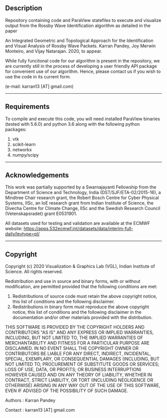 ## Description 

Repository containing code and ParaView statefiles to execute and visualize output from the Rossby Wave Identification algorithm as detailed in the paper 

An Integrated Geometric and Topological Approach for the Identification and Visual Analysis of Rossby Wave Packets.
Karran Pandey, Joy Merwin Monteiro, and Vijay Natarajan.
2020, to appear. 

While fully funcitonal code for our algorithm is present in the repository, we are currently still in the process of developing a user friendly API package for convenient use of our algorithm. Hence, please contact us if you wish to use the code in its current form. 

(e-mail: karran13 [AT] gmail.com)

---

## Requirements

To compile and execute this code, you will need installed ParaView binaries (tested with 5.6.0) and python 3.6 along with the following python packages: 

1. vtk
2. scikit-learn
3. networkx
4. numpy/scipy

---

## Acknowledgements

This work was partially supported by a Swarnajayanti Fellowship from the Department  of  Science  and  Technology,  India  (DST/SJF/ETA-02/2015-16),  a  Mindtree  Chair  research grant, the Robert Bosch Centre for Cyber Physical Systems, IISc, an IoE research grant from Indian Institute of Science, the Divecha Centre for Climate Change, IISc and the Swedish Research Council (Vetenskapsradet) grant E0531901. 

All datasets used for testing and validation are available at the ECMWF website: https://apps.532ecmwf.int/datasets/data/interim-full-daily/levtype=pl/ 

---

## Copyright

Copyright (c) 2020 Visualization & Graphics Lab (VGL), Indian Institute of Science. All rights reserved.

Redistribution and use in source and binary forms, with or without modification, are permitted provided that the following conditions are met:

1. Redistributions of source code must retain the above copyright notice, this list of conditions and the following disclaimer.
2. Redistributions in binary form must reproduce the above copyright notice, this list of conditions and the following disclaimer in the documentation and/or other materials provided with the distribution.

THIS SOFTWARE IS PROVIDED BY THE COPYRIGHT HOLDERS AND CONTRIBUTORS "AS IS" AND
ANY EXPRESS OR IMPLIED WARRANTIES, INCLUDING, BUT NOT LIMITED TO, THE IMPLIED
WARRANTIES OF MERCHANTABILITY AND FITNESS FOR A PARTICULAR PURPOSE ARE
DISCLAIMED. IN NO EVENT SHALL THE COPYRIGHT OWNER OR CONTRIBUTORS BE LIABLE FOR
ANY DIRECT, INDIRECT, INCIDENTAL, SPECIAL, EXEMPLARY, OR CONSEQUENTIAL DAMAGES
(INCLUDING, BUT NOT LIMITED TO, PROCUREMENT OF SUBSTITUTE GOODS OR SERVICES;
LOSS OF USE, DATA, OR PROFITS; OR BUSINESS INTERRUPTION) HOWEVER CAUSED AND
ON ANY THEORY OF LIABILITY, WHETHER IN CONTRACT, STRICT LIABILITY, OR TORT
(INCLUDING NEGLIGENCE OR OTHERWISE) ARISING IN ANY WAY OUT OF THE USE OF THIS
SOFTWARE, EVEN IF ADVISED OF THE POSSIBILITY OF SUCH DAMAGE.

Authors : Karran Pandey

Contact : karran13 [AT] gmail.com